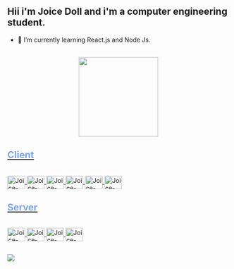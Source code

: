 
## Hii i'm Joice Doll and i'm a computer engineering student.

- 🌱 I’m currently learning React.js and Node Js.

<div align="center"  style="display: inline_block"><br>
  <a href="https://github.com/JoiceDoll" >
  <img height="180em" src="https://github-readme-stats.vercel.app/api/top-langs/?username=JoiceDoll&layout=compact&langs_count=7&theme=tokyonight"/>
</div>
    <h2 style="color:#7ca3e7">Client</h2>
<div style="display: inline_block;" ><br>
      <img align="center" alt="Joice-JS" height="30" width="40" src="https://cdn.jsdelivr.net/gh/devicons/devicon/icons/javascript/javascript-original.svg">
     <img align="center" alt="Joice-HANDLEBARS" height="30" width="40" src="https://cdn.jsdelivr.net/gh/devicons/devicon/icons/handlebars/handlebars-original-wordmark.svg">
       <img align="center" alt="Joice-HTML5" height="30" width="40" src="https://cdn.jsdelivr.net/gh/devicons/devicon/icons/html5/html5-plain-wordmark.svg">
  <img align="center" alt="Joice-CSS3" height="30" width="40" src="https://cdn.jsdelivr.net/gh/devicons/devicon/icons/css3/css3-original.svg">
    <img align="center" alt="Joice-React.js" height="30" width="40" src="https://cdn.jsdelivr.net/gh/devicons/devicon/icons/react/react-original-wordmark.svg" >
     <img align="center" alt="Joice-MaterialUi" height="30" width="40" src="https://cdn.jsdelivr.net/gh/devicons/devicon/icons/materialui/materialui-original.svg" />
</div>
    
<h2 style="color:#7ca3e7">Server</h2>
<div style="display: inline_block;" ><br>
       <img align="center" alt="Joice-NODE" height="30" width="40" src="https://cdn.jsdelivr.net/gh/devicons/devicon/icons/nodejs/nodejs-plain.svg">
       <img align="center" alt="Joice-Typescript" height="30" width="40" src="https://cdn.jsdelivr.net/gh/devicons/devicon/icons/typescript/typescript-original.svg" />
            <img align="center" alt="Joice-express" height="30" width="40" src="https://cdn.jsdelivr.net/gh/devicons/devicon/icons/express/express-original.svg" />
            <img align="center" alt="Joice-npm" height="30" width="40" src="https://cdn.jsdelivr.net/gh/devicons/devicon/icons/npm/npm-original-wordmark.svg" />
              
  
  ##
 
<div> 
   <a href="https://www.linkedin.com/in/joice-doll" target="_blank"><img src="https://img.shields.io/badge/-LinkedIn-%230077B5?style=for-the-badge&logo=linkedin&logoColor=white" target="_blank"></a> 

 
</div>

